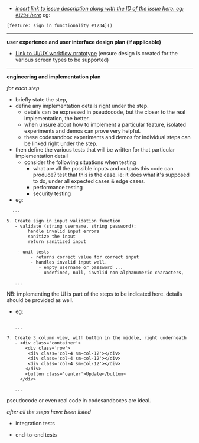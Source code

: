 - _[insert link to issue description along with the ID of the issue here. eg: `#1234` here](https://linktoissue.com)_
eg: 
```
[feature: sign in functionality #1234]()
```

---

**user experience and user interface design plan (if applicable)**

- [Link to UI/UX workflow prototype](https://yourlinkhere.com)
  (ensure design is created for the various screen types to be supported)

---

**engineering and implementation plan**

_for each step_

- briefly state the step,
- define any implementation details right under the step.
  - details can be expressed in pseudocode, but the closer to the real implementation, the better.
  - when unsure about how to implement a particular feature, isolated experiments and demos can prove very helpful.
  - these codesandbox experiments and demos for individual steps can be linked right under the step.
- then define the various tests that will be written for that particular implementation detail
  - consider the following situations when testing
    - what are all the possible inputs and outputs this code can produce? test that this is the case. ie: it does what it's supposed to do, under all expected cases & edge cases.
    - performance testing
    - security testing
- eg:

```
  ...

5. Create sign in input validation function
   - validate (string username, string password):
        handle invalid input errors
        sanitize the input
        return sanitized input

    - unit tests
         - returns correct value for correct input
         - handles invalid input well.
            - empty username or password ...
            - undefined, null, invalid non-alphanumeric characters,

   ...

```

NB: implementing the UI is part of the steps to be indicated here. details should be provided as well.

- eg:

```

   ...

7. Create 3 column view, with button in the middle, right underneath
   - <div class='container'>
       <div class='row'>
        <div class='col-4 sm-col-12'></div>
        <div class='col-4 sm-col-12'></div>
        <div class='col-4 sm-col-12'></div>
       </div>
       <button class='center'>Update</button>
     </div>

   ...

```

pseudocode or even real code in codesandboxes are ideal.

_after all the steps have been listed_

- integration tests

- end-to-end tests
